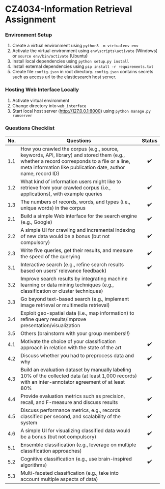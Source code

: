 # CZ4034-Information Retrieval Assignment

### Environment Setup
1. Create a virtual environment using `python3 -m virtualenv env`
2. Activate the virtual environment using `env\scripts\activate` (Windows) or `source env/bin/activate` (Ubuntu)
3. Install local dependencies using `python setup.py install`
4. Install external dependencies using `pip install -r requirements.txt`
5. Create file `config.json` in root directory. `config.json` contains secrets such as access url to the elasticsearch host server.

### Hosting Web Interface Locally
1. Activate virtual environment
2. Change directory into `web_interface`
3. Start local host server (http://127.0.0.1:8000) using `python manage.py runserver`

### Questions Checklist
| No. |                                                                                                  Questions                                                                                                 |   Status         |
|-----|------------------------------------------------------------------------------------------------------------------------------------------------------------------------------------------------------------|:----------------:|
| 1.1 | How you crawled the corpus (e.g., source, keywords, API, library) and stored them (e.g., whether a record corresponds to a file or a line, meta information like publication date, author name, record ID) |:heavy_check_mark:|
| 1.2 | What kind of information users might like to retrieve from your crawled corpus (i.e., applications), with example queries                                                                                  |:heavy_check_mark:|
| 1.3 | The numbers of records, words, and types (i.e., unique words) in the corpus                                                                                                                                |:heavy_check_mark:|
| 2.1 | Build a simple Web interface for the search engine (e.g., Google)                                                                                                                                          |:heavy_check_mark:|
| 2.2 | A simple UI for crawling and incremental indexing of new data would be a bonus (but not compulsory)                                                                                                        |:heavy_check_mark:|
| 2.3 | Write five queries, get their results, and measure the speed of the querying                                                                                                                               |:heavy_check_mark:|
| 3.1 | Interactive search (e.g., refine search results based on users’ relevance feedback)                                                                                                                        |:heavy_check_mark:|
| 3.2 | Improve search results by integrating machine learning or data mining techniques (e.g., classification or cluster techniques)                                                                              |:heavy_check_mark:|
| 3.3 | Go beyond text-based search (e.g., implement image retrieval or multimedia retrieval)                                                                                                                      ||
| 3.4 | Exploit geo-spatial data (i.e., map information) to refine query results/improve presentation/visualization                                                                                                ||
| 3.5 | Others (brainstorm with your group members!!)                                                                                                                                                              ||
| 4.1 | Motivate the choice of your classification approach in relation with the state of the art                                                                                                                  |:heavy_check_mark:|
| 4.2 | Discuss whether you had to preprocess data and why                                                                                                                                                         |:heavy_check_mark:|
| 4.3 | Build an evaluation dataset by manually labeling 10% of the collected data (at least 1,000 records) with an inter-annotator agreement of at least 80%                                                      |:heavy_check_mark:|
| 4.4 | Provide evaluation metrics such as precision, recall, and F-measure and discuss results                                                                                                                    |:heavy_check_mark:|
| 4.5 | Discuss performance metrics, e.g., records classified per second, and scalability of the system                                                                                                            |:heavy_check_mark:|
| 4.6 | A simple UI for visualizing classified data would be a bonus (but not compulsory)                                                                                                                          |:heavy_check_mark:|
| 5.1 | Ensemble classification (e.g., leverage on multiple classification approaches)                                                                                                                             |:heavy_check_mark:|
| 5.2 | Cognitive classification (e.g., use brain-inspired algorithms)                                                                                                                                             |:heavy_check_mark:|
| 5.3 | Multi-faceted classification (e.g., take into account multiple aspects of data)                                                                                                                            ||    
